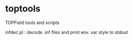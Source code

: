 toptools
========

TOPField tools and scripts

infdec.pl : decode .inf files and print env. var style to stdout
